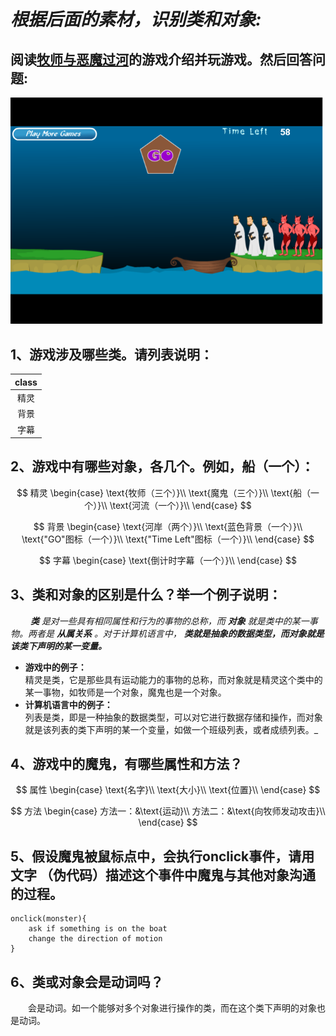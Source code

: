 # ***根据后面的素材，识别类和对象:*** 
## 阅读[牧师与恶魔过河](http://www.7k7k.com/swf/10718.htm)的游戏介绍并玩游戏。然后回答问题:    
<img src="images/魔鬼.PNG" width="500">  

## 1、游戏涉及哪些类。请列表说明：  

|class|
|:-:|
|精灵|
|背景|
|字幕|

## 2、游戏中有哪些对象，各几个。例如，船（一个）：  
$$  
精灵   
\begin{case}  
\text{牧师（三个）}\\  
\text{魔鬼（三个）}\\  
\text{船（一个）}\\  
\text{河流（一个）}\\  
\end{case}  
$$  

$$  
背景  
\begin{case}  
\text{河岸（两个）}\\  
\text{蓝色背景（一个）}\\  
\text{"GO"图标（一个）}\\  
\text{"Time Left"图标（一个）}\\    
\end{case}  
$$  

$$  
字幕  
\begin{case}  
\text{倒计时字幕（一个）}\\  
\end{case}  
$$  

## 3、类和对象的区别是什么？举一个例子说明：  
&emsp;&emsp; _**类** 是对一些具有相同属性和行为的事物的总称，而 **对象** 就是类中的某一事物。两者是 **从属关系** 。对于计算机语言中， **类就是抽象的数据类型，而对象就是该类下声明的某一变量。**_   
- **游戏中的例子：**  
精灵是类，它是那些具有运动能力的事物的总称，而对象就是精灵这个类中的某一事物，如牧师是一个对象，魔鬼也是一个对象。  
- **计算机语言中的例子：**  
列表是类，即是一种抽象的数据类型，可以对它进行数据存储和操作，而对象就是该列表的类下声明的某一个变量，如做一个班级列表，或者成绩列表。_  

## 4、游戏中的魔鬼，有哪些属性和方法？  
$$
属性    
\begin{case}  
\text{名字}\\  
\text{大小}\\  
\text{位置}\\  
\end{case}  
$$  

$$
方法  
\begin{case}  
方法一：&\text{运动}\\  
方法二：&\text{向牧师发动攻击}\\  
\end{case}  
$$  

## 5、假设魔鬼被鼠标点中，会执行onclick事件，请用文字 （伪代码）描述这个事件中魔鬼与其他对象沟通的过程。  
```  
onclick(monster){
    ask if something is on the boat  
    change the direction of motion  
} 
```  

## 6、类或对象会是动词吗？  
&emsp;&emsp;会是动词。如一个能够对多个对象进行操作的类，而在这个类下声明的对象也是动词。

 
